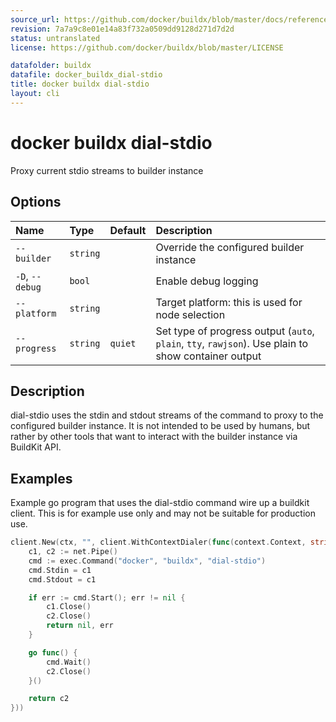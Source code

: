 ```yaml
---
source_url: https://github.com/docker/buildx/blob/master/docs/reference/buildx_dial-stdio.md
revision: 7a7a9c8e01e14a83f732a0509dd9128d271d7d2d
status: untranslated
license: https://github.com/docker/buildx/blob/master/LICENSE

datafolder: buildx
datafile: docker_buildx_dial-stdio
title: docker buildx dial-stdio
layout: cli
---
```


# docker buildx dial-stdio

Proxy current stdio streams to builder instance

## Options

| Name            | Type     | Default | Description                                                                                         |
|:----------------|:---------|:--------|:----------------------------------------------------------------------------------------------------|
| `--builder`     | `string` |         | Override the configured builder instance                                                            |
| `-D`, `--debug` | `bool`   |         | Enable debug logging                                                                                |
| `--platform`    | `string` |         | Target platform: this is used for node selection                                                    |
| `--progress`    | `string` | `quiet` | Set type of progress output (`auto`, `plain`, `tty`, `rawjson`). Use plain to show container output |

## Description

dial-stdio uses the stdin and stdout streams of the command to proxy to the configured builder instance.
It is not intended to be used by humans, but rather by other tools that want to interact with the builder instance via BuildKit API.

## Examples

Example go program that uses the dial-stdio command wire up a buildkit client.
This is for example use only and may not be suitable for production use.

```go
client.New(ctx, "", client.WithContextDialer(func(context.Context, string) (net.Conn, error) {
    c1, c2 := net.Pipe()
    cmd := exec.Command("docker", "buildx", "dial-stdio")
    cmd.Stdin = c1
    cmd.Stdout = c1

    if err := cmd.Start(); err != nil {
        c1.Close()
        c2.Close()
        return nil, err
    }

    go func() {
        cmd.Wait()
        c2.Close()
    }()

    return c2
}))
```
